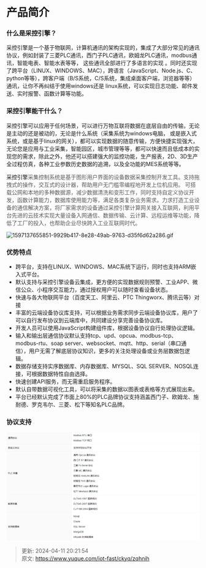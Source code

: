 # 产品简介

### 什么是采控引擎？
采控引擎是一个基于物联网，计算机通讯的架构实现的，集成了大部分常见的通讯协议，例如封装了三菱PLC通讯，西门子PLC通讯，欧姆龙PLC通讯，modbus通讯，智能电表、智能水表等等， 这些通讯全部进行了多语言的实现 。同时还实现了跨平台（LINUX、WINDOWS、MAC），跨语言（JavaScript、Node.js、C、python等等），跨客户端（B/S系统，C/S系统，集成桌面客户端，浏览器等等）通讯，让你不再纠结于使用windows还是 linux系统，可以实现日志功能、邮件发送、实时报警、函数计算等功能。

### 采控引擎能干什么？
采控引擎可以应用于任何场景，可以进行万物互联将数据在底层自由的传输，无论是主动的还是被动的，无论是什么系统（采集系统为windows电脑， 或是嵌入式系统，或是基于linux的网关），都可以实现数据的随意传输，方便快捷实现强大，无论您是应用与工业采集，智能园区，城市管理等等，都可以快速而且低成本的实现您的需求，除此之外，他还可以搭建强大的监控功能，生产报表，2D、3D生产全过程仿真，各种工业参数历史数据的追溯，以及全功能的MES系统等等。



采控引擎<font style="color:#595959;">采集控制系统是基于图形用户界面的设备数据采集控制开发工具。支持拖拽式的操作，交互式的设计器，帮助用户无门槛零编程地开发上位机应用。 可搭载公网和本地的多种数据源，减少数据清洗和变形工作，同时支持自定义协议开发，函数计算能力，数据库使用能力等，满足各类复杂业务需求。力求打造工业设备的通信解决方案，将厂家需求的设备通过采控引擎计算网关接入互联网，利用平台先进的云技术实现大量设备入网通信、数据传输、云计算、远程运维等功能，降低了工厂的投入，也帮助企业尽快跨入工业互联网时代。</font>



![1597137655851-9929b417-8e28-49ab-9763-d35f6d62a286.gif](./img/P8uQxyOz-iT1D0uR/1597137655851-9929b417-8e28-49ab-9763-d35f6d62a286-962804.gif)

### 优势特点
+ 跨平台，支持在LINUX、WINDOWS、MAC系统下运行，同时也支持ARM嵌入式平台。
+ 默认支持与采控引擎设备云集成，更方便的实现数据规则预警、工业APP、微信公众、小程序交互能力，通过授权用户可以随时查看设备状态。
+ 快速与各大物联网平台（百度天工、阿里云、PTC Thingworx、腾讯云等）对接
+ 丰富的云端设备协议库支持，可以根据业务需求同步云端设备协议库，用户了可以自行发布协议到云端库中，共同建设分享完善设备协议库。
+ 开发人员可以使用JavaScript构建组件库，根据设备协议自行处理协议逻辑。
+ 输入和输出层通信协议默认支持tcp、upd、opcua、modbus-tcp、modbus-rtu、soap server、websocket、mqtt、http、serial（串口通信），用户无需了解底层协议知识，更多的关注处理设备或业务层数据包逻辑。
+ 数据存储支持实序数据库、内存数据库、MYSQL、SQL SERVER、NOSQL连接，可根据数据特性自由选择。
+ 快速创建API服务，而无需重启服务程序。
+ 默认自带数据可视化工具，可以将采集的数据以图表或表格等方式展现出来。
+ 平台已经默认完成了市面上80%的PLC品牌协议支持涵盖西门子、欧姆龙、施耐德、罗克韦尔、三菱、松下等知名PLC品牌。

### 协议支持
![1698906305009-b27edfa1-510a-4a35-b4c5-c2f42eec2e5e.png](./img/P8uQxyOz-iT1D0uR/1698906305009-b27edfa1-510a-4a35-b4c5-c2f42eec2e5e-078767.png)



> 更新: 2024-04-11 20:21:54  
> 原文: <https://www.yuque.com/iot-fast/ckyq/zqhnih>